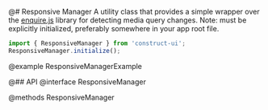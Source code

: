 @# Responsive Manager
A utility class that provides a simple wrapper over the <a href="https://github.com/WickyNilliams/enquire.js/">enquire.js</a> library for detecting media query changes. Note: must be explicitly initialized, preferably somewhere in your app root file.

```javascript
import { ResponsiveManager } from 'construct-ui';
ResponsiveManager.initialize();
```

@example ResponsiveManagerExample

@## API
@interface ResponsiveManager

@methods ResponsiveManager
